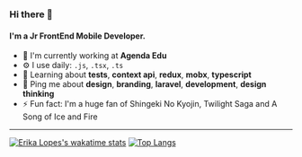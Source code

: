 ### Hi there 👋

#### I'm a Jr FrontEnd Mobile Developer.

- 🏢 I'm currently working at **Agenda Edu**
- ⚙️ I use daily: `.js`, `.tsx`, `.ts`
- 🌱 Learning  about **tests**, **context api**, **redux**, **mobx**, **typescript**
- 💬 Ping me about **design**, **branding**, **laravel**, **development**, **design thinking**
- ⚡️ Fun fact: I'm a huge fan of Shingeki No Kyojin, Twilight Saga and A Song of Ice and Fire 
---

[![Erika Lopes's wakatime stats](https://github-readme-stats.vercel.app/api/wakatime?username=erikalopes&layout=compact&theme=bear)](https://github.com/anuraghazra/github-readme-stats)
[![Top Langs](https://github-readme-stats.vercel.app/api/top-langs/?username=erikalopes&layout=compact&theme=bear)](https://github.com/anuraghazra/github-readme-stats)
